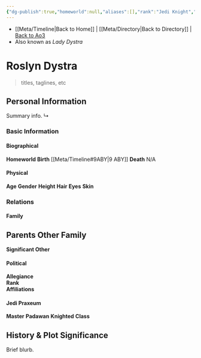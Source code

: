 ```yaml
---
{"dg-publish":true,"homeworld":null,"aliases":[],"rank":"Jedi Knight","class":"Padawan Class II","status":"Deceased","form":null,"tags":["jedi","jedipraxeum","jediknight","newjediorder","i ii iii iv v vi vii","forcesensitive","unfinished","character"],"permalink":"/characters/roslyn-dystra/","dgPassFrontmatter":true}
---
```


- [[Meta/Timeline\|Back to Home]] | [[Meta/Directory\|Back to Directory]] | [Back to Ao3](https://archiveofourown.org/works/19334440/chapters/45992584)
- Also known as *Lady Dystra*

# Roslyn Dystra
>titles, taglines, etc

## Personal Information
Summary info.
↳ 

### Basic Information

#### Biographical
**Homeworld** 
**Birth** [[Meta/Timeline#9ABY\|9 ABY]]
**Death** N/A

#### Physical
**Age** 
**Gender** 
**Height** 
**Hair** 
**Eyes** 
**Skin** 

### Relations

#### Family
**Parents** 
**Other Family**
- 

**Significant Other** 

#### Political
**Allegiance**  
**Rank**  
**Affiliations**  

#### Jedi Praxeum
**Master** 
**Padawan** 
**Knighted** 
**Class** 

## History & Plot Significance
Brief blurb.